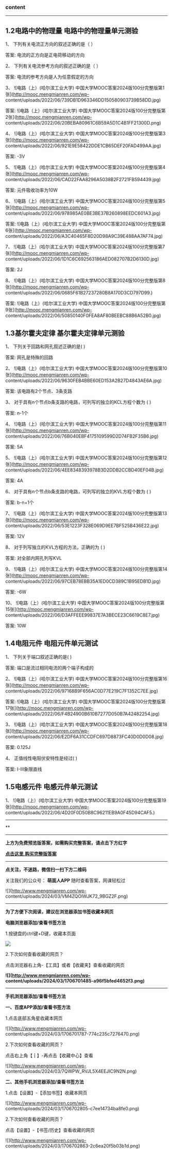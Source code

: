 ### content

* * *

## 1.2电路中的物理量 电路中的物理量单元测验

1、 下列有关电流正方向的叙述正确的是（      ）

答案: 电流的正方向是正电荷移动的方向  

2、 下列有关电流参考方向的叙述正确的是（      ）

答案: 电流的参考方向是人为任意假定的方向

3、 ![电路（上）\(哈尔滨工业大学\)
中国大学MOOC答案2024版100分完整版第1张](http://mooc.mengmianren.com/wp-
content/uploads/2022/06/739DB1D963346DD150580903739B58DD.jpg)

答案: ![电路（上）\(哈尔滨工业大学\)
中国大学MOOC答案2024版100分完整版第2张](http://mooc.mengmianren.com/wp-
content/uploads/2022/06/20BEBA80961C6B59A5D1C4B1FF21300D.png)

4、 ![电路（上）\(哈尔滨工业大学\)
中国大学MOOC答案2024版100分完整版第3张](http://mooc.mengmianren.com/wp-
content/uploads/2022/06/921E9E58422DDE1CB65DEF20FAD499AA.jpg)

答案: -3V

5、 ![电路（上）\(哈尔滨工业大学\)
中国大学MOOC答案2024版100分完整版第4张](http://mooc.mengmianren.com/wp-
content/uploads/2022/06/CAD22FAA8296A5038B2F2721FB594439.jpg)

答案: 元件吸收功率为10W

6、 ![电路（上）\(哈尔滨工业大学\)
中国大学MOOC答案2024版100分完整版第5张](http://mooc.mengmianren.com/wp-
content/uploads/2022/06/978985AE0BE3BE37B260898EEDC601A3.jpg)

答案: ![电路（上）\(哈尔滨工业大学\)
中国大学MOOC答案2024版100分完整版第6张](http://mooc.mengmianren.com/wp-
content/uploads/2022/06/A3C40465F8D20D98A9C39E488AA7AF74.jpg)

7、 ![电路（上）\(哈尔滨工业大学\)
中国大学MOOC答案2024版100分完整版第7张](http://mooc.mengmianren.com/wp-
content/uploads/2022/06/1D1C6C692563186AED082707B2D6130D.jpg)

答案: 2J

8、 ![电路（上）\(哈尔滨工业大学\)
中国大学MOOC答案2024版100分完整版第8张](http://mooc.mengmianren.com/wp-
content/uploads/2022/06/0685F61B27237280B8A170D3CD797D99.)

答案: ![电路（上）\(哈尔滨工业大学\)
中国大学MOOC答案2024版100分完整版第9张](http://mooc.mengmianren.com/wp-
content/uploads/2022/06/50850140F0FEA8AF80BEEBC88B6A52B0.jpg)

## 1.3基尔霍夫定律 基尔霍夫定律单元测验

1、 下列关于回路和网孔叙述正确的是(      )

答案: 网孔是特殊的回路

2、 ![电路（上）\(哈尔滨工业大学\)
中国大学MOOC答案2024版100分完整版第10张](http://mooc.mengmianren.com/wp-
content/uploads/2022/06/9630FEB4BBE60ED153A2B27D4843AE6A.jpg)

答案: 该电路有2个节点、3条支路

3、 对于具有n个节点b条支路的电路，可列写的独立的KCL方程个数为 (     )

答案: n-1个

4、 ![电路（上）\(哈尔滨工业大学\)
中国大学MOOC答案2024版100分完整版第11张](http://mooc.mengmianren.com/wp-
content/uploads/2022/06/76B040EBF4175109599D2D74FB2F35B6.jpg)

答案: 5A

5、 ![电路（上）\(哈尔滨工业大学\)
中国大学MOOC答案2024版100分完整版第12张](http://mooc.mengmianren.com/wp-
content/uploads/2022/06/4EE8348393978B3D2DDB2CCBD40EF04B.jpg)

答案:  4A

6、 对于具有n个节点b条支路的电路，可列写的独立的KVL方程个数为 (     )

答案: b-n+1个

7、 ![电路（上）\(哈尔滨工业大学\)
中国大学MOOC答案2024版100分完整版第13张](http://mooc.mengmianren.com/wp-
content/uploads/2022/06/53E1223F328E069D9EE7BF525B436E22.jpg)

答案: 12V

8、 对于列写独立的KVL方程的方法，正确的为 (     )

答案: 对全部内网孔列写KVL

9、 ![电路（上）\(哈尔滨工业大学\)
中国大学MOOC答案2024版100分完整版第14张](http://mooc.mengmianren.com/wp-
content/uploads/2022/06/97CEB78EBB35A1ED0CD389C1B95EDB1D.jpg)

答案: -6W

10、 ![电路（上）\(哈尔滨工业大学\)
中国大学MOOC答案2024版100分完整版第15张](http://mooc.mengmianren.com/wp-
content/uploads/2022/06/D3AFFEEE99837E7A3BECE23C6619C8E7.jpg)

答案: 10W

## 1.4电阻元件 电阻元件单元测试

1、 下列关于端口叙述正确的是(     )

答案: 端口是流过相同电流的两个端子构成的

2、 ![电路（上）\(哈尔滨工业大学\)
中国大学MOOC答案2024版100分完整版第16张](http://mooc.mengmianren.com/wp-
content/uploads/2022/06/97168B9F656AC0D77E219C7F1352C7EE.jpg)

答案: ![电路（上）\(哈尔滨工业大学\)
中国大学MOOC答案2024版100分完整版第17张](http://mooc.mengmianren.com/wp-
content/uploads/2022/06/F4B24900B610B7277D050B7A42482254.jpg)

3、 ![电路（上）\(哈尔滨工业大学\)
中国大学MOOC答案2024版100分完整版第18张](http://mooc.mengmianren.com/wp-
content/uploads/2022/06/E2DF6A31CCDFC697D8873FC40D0D0D08.jpg)

答案:  0.125J

4、 正值线性电阻伏安特性是经过(      )

答案: I-III象限直线

## 1.5电感元件 电感元件单元测试

1、 ![电路（上）\(哈尔滨工业大学\)
中国大学MOOC答案2024版100分完整版第19张](http://mooc.mengmianren.com/wp-
content/uploads/2022/06/4D20F0D50B8C96211EB9A0F45D94CAF5.)

* * *

**

* * *

**上方为免费预览版答案，如需购买完整答案，请点击下方红字**

[**点击这里,购买完整版答案**](http://mooc.mengmianren.com/mooc/102073.html)

* * *

**点关注，不迷路，微信扫一扫下方二维码**

关注我们的公众号： **萌面人APP** 随时查看答案，网课轻松过

![](http://www.mengmianren.com/wp-
content/uploads/2024/03/VM4ZQOIWJK72_9BGZ2F.png)

* * *

**为了方便下次阅读，建议在浏览器添加书签收藏本网页**

**电脑浏览器添加/查看书签方法**

1.按键盘的ctrl键+D键，收藏本页面

![](http://www.mengmianren.com/wp-content/uploads/2024/03/AF9T_JKKHAJN.png)

2.下次如何查看收藏的网页？

点击浏览器右上角-【工具】或者【收藏夹】查看收藏的网页

**![](http://www.mengmianren.com/wp-
content/uploads/2024/03/1706701485-a96f5bfed4652f3.png)**

* * *

**手机浏览器添加/查看书签方法**

**一、百度APP添加/查看书签方法**

1.点击底部五角星收藏本网页

![](http://www.mengmianren.com/wp-
content/uploads/2024/03/1706701787-774c235c7276470.png)

2.下次如何查看收藏的网页？

点击右上角【┇】-再点击【收藏中心】查看

![](http://www.mengmianren.com/wp-
content/uploads/2024/03/7QWPW_RVJL5X4EEJIC9N2N.png)

**二、其他手机浏览器添加/查看书签方法**

1.点击【设置】-【添加书签】收藏本网页

![](http://www.mengmianren.com/wp-
content/uploads/2024/03/1706702805-c7ee14734ba8fe0.png)

2.下次如何查看收藏的网页？

点击【设置】-【书签/历史】查看收藏的网页

![](http://www.mengmianren.com/wp-
content/uploads/2024/03/1706702863-2c6ea20f5b03b1d.png)

